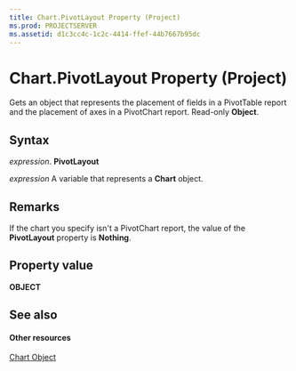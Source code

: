 ```yaml
---
title: Chart.PivotLayout Property (Project)
ms.prod: PROJECTSERVER
ms.assetid: d1c3cc4c-1c2c-4414-ffef-44b7667b95dc
---
```



# Chart.PivotLayout Property (Project)
Gets an object that represents the placement of fields in a PivotTable report and the placement of axes in a PivotChart report. Read-only  **Object**.

## Syntax

 _expression_. **PivotLayout**

 _expression_ A variable that represents a **Chart** object.


## Remarks

If the chart you specify isn't a PivotChart report, the value of the  **PivotLayout** property is **Nothing**.


## Property value

 **OBJECT**


## See also


#### Other resources


[Chart Object](chart-object-project.md)
